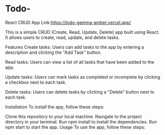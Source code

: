# Todo-

React CRUD App
Link:https://todo-gamma-amber.vercel.app/

This is a simple CRUD (Create, Read, Update, Delete) app built using React.
It allows users to create, read, update, and delete tasks.

Features
Create tasks: Users can add tasks to the app by entering a description and clicking the "Add Task" button.

Read tasks: Users can view a list of all tasks that have been added to the app.

Update tasks: Users can mark tasks as completed or incomplete by clicking a checkbox next to each task.

Delete tasks: Users can delete tasks by clicking a "Delete" button next to each task.

Installation
To install the app, follow these steps:

Clone this repository to your local machine.
Navigate to the project directory in your terminal.
Run npm install to install the dependencies.
Run npm start to start the app.
Usage
To use the app, follow these steps:

